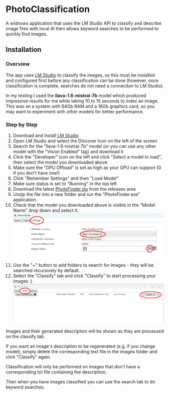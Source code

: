 # PhotoClassification

A widnows application that uses the LM Studio API to classify and describe image files with local AI then allows keyword searches to be performed to quickly find images.

## Installation

### Overview
The app uses [LM Studio](https://lmstudio.ai/) to classify the images, so this must be installed and configured first before any classification can be done (however, once classification is complete, searches do not need a conneciton to LM Studio).

In my testing I used the **llava-1.6-mistral-7b** model which produced impressive results for me while taking 10 to 15 seconds to index an image.
This was on a system with 64Gb RAM and a 16Gb graphics card, so you may want to experiment with other models for better performance.


### Step by Step

1. Download and install [LM Studio](https://lmstudio.ai/).
1. Open LM Studio and select the Discover Icon on the left of the screen
1. Search for the "llava-1.6-mistral-7b" model (or you can use any other model with the "Vision Enabled" tag) and download it
1. Click the "Developer" icon on the left and click "Select a model to load", then select the model you downloaded above
1. Make sure the "GPU Offload" is set as high as your GPU can support (0 if you don't have one!)
1. Click "Remember Settings" and then "Load Model"
1. Make sure status is set to "Running" in the top left
1. Download the latest [PhotoFinder.zip](https://github.com/ruairiohagan/PhotoClassification/releases/tag/v1.0.0.1) from the releases area
1. Unzip the file into a new folder and run the "PhotoFinder.exe" application.
1. Check that the model you downloaded above is visible in the "Model Name" drop down and select it. ![Settings Tab](Screenshots\PF_Settings.png)
1. Use the "+" button to add folders to search for images - they will be searched recursively by default.
1. Select the "Classify" tab and click "Classify" to start processing your images :) ![Classify Tab](Screenshots\PF_Classify.png)

Images and their generated description will be shown as they are processed on the classify tab.

If you want an image's description to be regenerated (e.g. if you change model), simply delete the corresponding text file in the images folder and click "Classify" again.

Classification will only be performed on images that don't have a corresponding txt file containing the description.

Then when you have images classified you can use the search tab to do keyword searches.

